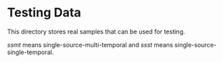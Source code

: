 # Testing Data

This directory stores real samples that can be used for testing.

*ssmt* means single-source-multi-temporal and *ssst* means single-source-single-temporal.
